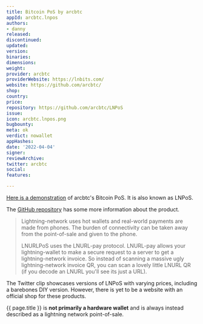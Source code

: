 ```yaml
---
title: Bitcoin PoS by arcbtc
appId: arcbtc.lnpos
authors:
- danny
released: 
discontinued: 
updated: 
version: 
binaries: 
dimensions: 
weight: 
provider: arcbtc
providerWebsite: https://lnbits.com/
website: https://github.com/arcbtc/
shop: 
country: 
price: 
repository: https://github.com/arcbtc/LNPoS
issue: 
icon: arcbtc.lnpos.png
bugbounty: 
meta: ok
verdict: nowallet
appHashes: 
date: '2022-04-04'
signer: 
reviewArchive: 
twitter: arcbtc
social: 
features: 

---
```


[Here is a demonstration](https://twitter.com/arcbtc/status/1484942260013838336) of arcbtc's Bitcoin PoS. It is also known as LNPoS.

The [GitHub repository](https://github.com/arcbtc/LNPoS) has some more information about the product.

> Lightning-network uses hot wallets and real-world payments are made from phones. The burden of connectivity can be taken away from the point-of-sale and given to the phone.
>
> LNURLPoS uses the LNURL-pay protocol. LNURL-pay allows your lightning-wallet to make a secure request to a server to get a lightning-network invoice. So instead of scanning a massive ugly lightning-network invoice QR, you can scan a lovely little LNURL QR (if you decode an LNURL you'll see its just a URL).

The Twitter clip showcases versions of LNPoS with varying prices, including a barebones DIY version. However, there is yet to be a website with an official shop for these products.

{{ page.title }} is **not primarily a hardware wallet** and is always instead described as a lightning network point-of-sale.